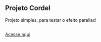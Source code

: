 ## Projeto Cordel

Projeto simples, para testar o efeito parallax!

##

<a href="https://nathanfabio.github.io/projeto-cordel/" target="_blank">Acesse aqui</a>

